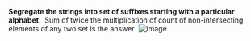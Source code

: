 **Segregate the strings into set of suffixes starting with a particular alphabet**.
​
Sum of twice the multiplication of count of non-intersecting elements of any two set is the answer
​
![image](https://assets.leetcode.com/users/images/0560ca4d-3688-4026-9b0e-e7705616e96b_1655006487.4373498.png)
​